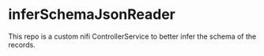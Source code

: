 # inferSchemaJsonReader
This repo is a custom nifi ControllerService to better infer the schema of the records.
